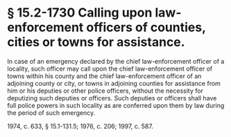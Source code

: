 # § 15.2-1730 Calling upon law-enforcement officers of counties, cities or towns for assistance.

<p>In case of an emergency declared by the chief law-enforcement officer of a locality, such officer may call upon the chief law-enforcement officer of towns within his county and the chief law-enforcement officer of an adjoining county or city, or towns in adjoining counties for assistance from him or his deputies or other police officers, without the necessity for deputizing such deputies or officers. Such deputies or officers shall have full police powers in such locality as are conferred upon them by law during the period of such emergency.</p><p>1974, c. 633, § 15.1-131.5; 1976, c. 206; 1997, c. 587.</p>